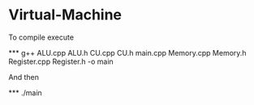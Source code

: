 # Virtual-Machine

To compile execute 

*** g++ ALU.cpp ALU.h CU.cpp CU.h main.cpp Memory.cpp Memory.h Register.cpp Register.h -o main

And then 

*** ./main
